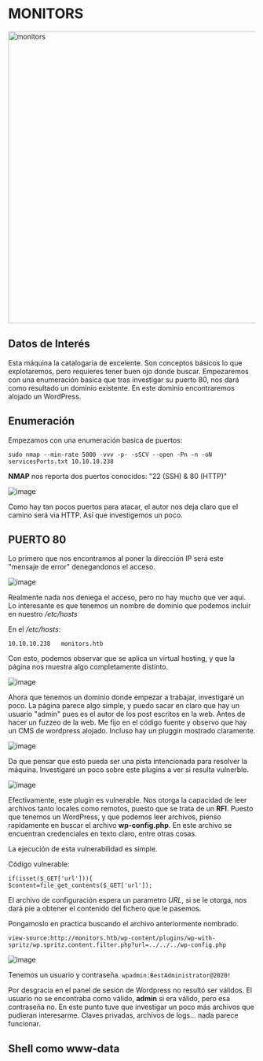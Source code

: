 # MONITORS

<img width="593" alt="monitors" src="https://user-images.githubusercontent.com/87484792/185144891-1929fa9f-e63a-42cc-97f4-c0f7f429c681.png">

## Datos de Interés

Esta máquina la catalogaría de excelente. Son conceptos básicos lo que explotaremos, pero requieres tener buen ojo donde buscar. Empezaremos con una enumeración basica que tras investigar su puerto 80, nos dará como resultado un dominio existente. En este dominio encontraremos alojado un WordPress. 


## Enumeración

Empezamos con una enumeración basica de puertos:

`sudo nmap --min-rate 5000 -vvv -p- -sSCV --open -Pn -n -oN servicesPorts.txt 10.10.10.238`

**NMAP** nos reporta dos puertos conocidos: "22 (SSH) & 80 (HTTP)"

![image](https://user-images.githubusercontent.com/87484792/185152874-93dc1d57-3473-4bf3-91c1-706727d65b5c.png)

Como hay tan pocos puertos para atacar, el autor nos deja claro que el camino será via HTTP. Así que investigemos un poco.

## PUERTO 80

Lo primero que nos encontramos al poner la dirección IP será este "mensaje de error" denegandonos el acceso.

![image](https://user-images.githubusercontent.com/87484792/185160859-3b0af02f-f00d-4cc8-9219-07f462d44d83.png)

Realmente nada nos deniega el acceso, pero no hay mucho que ver aqui. Lo interesante es que tenemos un nombre de dominio que podemos incluir en nuestro */etc/hosts*

En el */etc/hosts*:

`10.10.10.238   monitors.htb`

Con esto, podemos observar que se aplica un virtual hosting, y que la página nos muestra algo completamente distinto.

![image](https://user-images.githubusercontent.com/87484792/185161957-5e77ab62-642c-43a7-95f3-a9a8a3c4418e.png)

Ahora que tenemos un dominio donde empezar a trabajar, investigaré un poco. La página parece algo simple, y puedo sacar en claro que hay un usuario "admin" pues es el autor de los post escritos en la web. Antes de hacer un fuzzeo de la web. Me fijo en el código fuente y observo que hay un CMS de wordpress alojado. Incluso hay un pluggin mostrado claramente. 

![image](https://user-images.githubusercontent.com/87484792/185164703-64150116-6fdc-4795-a13e-6400f974c902.png)

Da que pensar que esto pueda ser una pista intencionada para resolver la máquina. Investigaré un poco sobre este plugins a ver si resulta vulnerble.

![image](https://user-images.githubusercontent.com/87484792/185169741-d7afe6c1-f6fc-41c4-b76b-eee1a9008c4f.png)

Efectivamente, este plugin es vulnerable. Nos otorga la capacidad de leer archivos tanto locales como remotos, puesto que se trata de un **RFI**.
Puesto que tenemos un WordPress, y que podemos leer archivos, pienso rapidamente en buscar el archivo **wp-config.php**. En este archivo se encuentran credenciales en texto claro, entre otras cosas.

La ejecución de esta vulnerabilidad es simple. 

Código vulnerable:
```
if(isset($_GET['url'])){
$content=file_get_contents($_GET['url']);
```
El archivo de configuración espera un parametro *URL*, si se le otorga, nos dará pie a obtener el contenido del fichero que le pasemos. 

Pongamoslo en practica buscando el archivo anteriormente nombrado.

`view-source:http://monitors.htb/wp-content/plugins/wp-with-spritz/wp.spritz.content.filter.php?url=../../../wp-config.php`

![image](https://user-images.githubusercontent.com/87484792/185168892-f4b89563-e133-4f70-9091-ed4a1c34e538.png)

Tenemos un usuario y contraseña. `wpadmin:BestAdministrator@2020!`

Por desgracia en el panel de sesión de Wordpress no resultó ser válidos. El usuario no se encontraba como válido, **admin** si era válido, pero esa contraseña no.
En este punto tuve que investigar un poco más archivos que pudieran interesarme. Claves privadas, archivos de logs... nada parece funcionar.

## Shell como www-data





